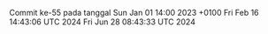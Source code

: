 Commit ke-55 pada tanggal Sun Jan 01 14:00 2023 +0100
Fri Feb 16 14:43:06 UTC 2024
Fri Jun 28 08:43:33 UTC 2024
